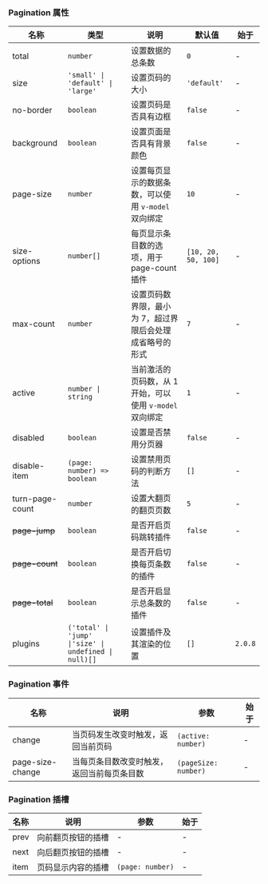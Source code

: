 ### Pagination 属性

| 名称            | 类型                                                  | 说明                                                     | 默认值              | 始于    |
| --------------- | ----------------------------------------------------- | -------------------------------------------------------- | ------------------- | ------- |
| total           | `number`                                              | 设置数据的总条数                                         | `0`                 | -       |
| size            | `'small' \| 'default' \| 'large'`                     | 设置页码的大小                                           | `'default'`         | -       |
| no-border       | `boolean`                                             | 设置页码是否具有边框                                     | `false`             | -       |
| background      | `boolean`                                             | 设置页面是否具有背景颜色                                 | `false`             | -       |
| page-size       | `number`                                              | 设置每页显示的数据条数，可以使用 `v-model` 双向绑定      | `10`                | -       |
| size-options    | `number[]`                                            | 每页显示条目数的选项，用于 page-count 插件               | `[10, 20, 50, 100]` | -       |
| max-count       | `number`                                              | 设置页码数界限，最小为 7，超过界限后会处理成省略号的形式 | `7`                 | -       |
| active          | `number \| string`                                    | 当前激活的页码数，从 1 开始，可以使用 `v-model` 双向绑定 | `1`                 | -       |
| disabled        | `boolean`                                             | 设置是否禁用分页器                                       | `false`             | -       |
| disable-item    | `(page: number) => boolean`                           | 设置禁用页码的判断方法                                   | `[]`                | -       |
| turn-page-count | `number`                                              | 设置大翻页的翻页页数                                     | `5`                 | -       |
| ~~page-jump~~   | `boolean`                                             | 是否开启页码跳转插件                                     | `false`             | -       |
| ~~page-count~~  | `boolean`                                             | 是否开启切换每页条数的插件                               | `false`             | -       |
| ~~page-total~~  | `boolean`                                             | 是否开启显示总条数的插件                                 | `false`             | -       |
| plugins         | `('total' \| 'jump' \|'size' \| undefined \| null)[]` | 设置插件及其渲染的位置                                   | `[]`                | `2.0.8` |

### Pagination 事件

| 名称             | 说明                                       | 参数                 | 始于 |
| ---------------- | ------------------------------------------ | -------------------- | ---- |
| change           | 当页码发生改变时触发，返回当前页码         | `(active: number)`   | -    |
| page-size-change | 当每页条目数改变时触发，返回当前每页条目数 | `(pageSize: number)` | -    |

### Pagination 插槽

| 名称 | 说明               | 参数             | 始于 |
| ---- | ------------------ | ---------------- | ---- |
| prev | 向前翻页按钮的插槽 | -                | -    |
| next | 向后翻页按钮的插槽 | -                | -    |
| item | 页码显示内容的插槽 | `(page: number)` | -    |
